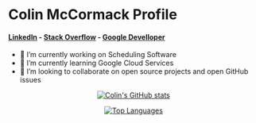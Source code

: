# Colin McCormack Profile

#### [LinkedIn](https://www.linkedin.com/in/colin-mccormack-1a4a54229/) - [Stack Overflow](https://stackoverflow.com/users/17237035/colin-mccormack) - [Google Develloper](https://developers.google.com/profile/u/colin_mccormack)


- 🔭 I’m currently working on Scheduling Software
- 🌱 I’m currently learning Google Cloud Services
- 👯 I’m looking to collaborate on open source projects and open GitHub issues

<div align="center" width="100%">
  
[![Colin's GitHub stats](https://github-readme-stats.vercel.app/api?username=NorthernSantan&show_icons=true&theme=dark)](https://github.com/anuraghazra/github-readme-stats)

  </div>
  
 <div align="center" width="100%">

[![Top Languages](https://github-readme-stats.vercel.app/api/top-langs/?username=NorthernSantan&hide=CMake,Makefile)](https://github.com/anuraghazra/github-readme-stats)
  
  </div>


